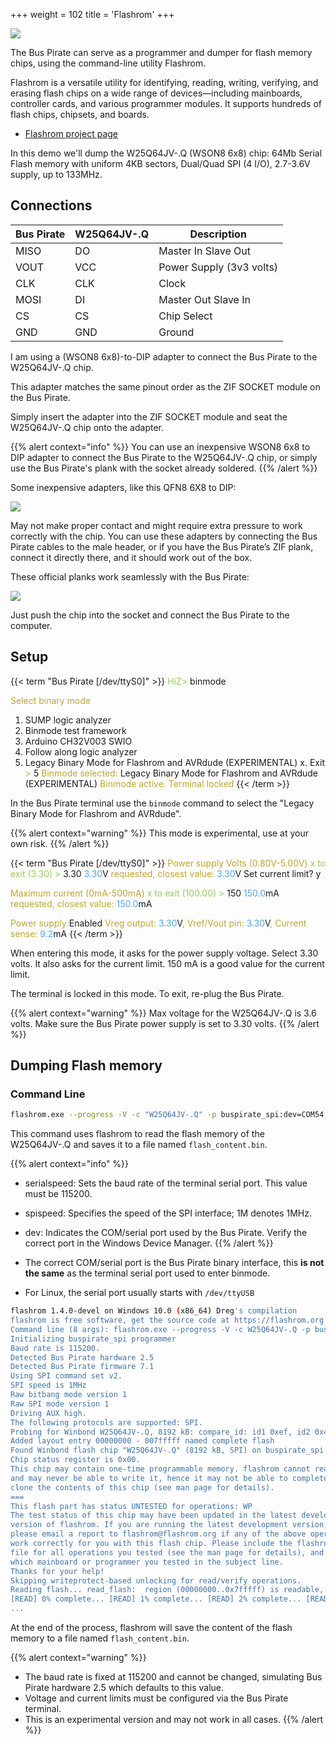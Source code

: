 +++
weight = 102
title = 'Flashrom'
+++

![](/images/docs/fw/zifqfn.jpg)

The Bus Pirate can serve as a programmer and dumper for flash memory chips, using the command-line utility Flashrom.

Flashrom is a versatile utility for identifying, reading, writing, verifying, and erasing flash chips on a wide range of devices—including mainboards, controller cards, and various programmer modules. It supports hundreds of flash chips, chipsets, and boards.

- [Flashrom project page](https://flashrom.org/)

In this demo we'll dump the W25Q64JV-.Q (WSON8 6x8) chip: 64Mb Serial Flash memory with uniform 4KB sectors, Dual/Quad SPI (4 I/O), 2.7-3.6V supply, up to 133MHz.

## Connections

|Bus Pirate|W25Q64JV-.Q|Description|
|-|-|-|
|MISO|DO|Master In Slave Out|
|VOUT|VCC|Power Supply (3v3 volts)|
|CLK|CLK|Clock|
|MOSI|DI|Master Out Slave In|
|CS|CS|Chip Select|
|GND|GND|Ground|

I am using a (WSON8 6x8)-to-DIP adapter to connect the Bus Pirate to the W25Q64JV-.Q chip.

This adapter matches the same pinout order as the ZIF SOCKET module on the Bus Pirate.

Simply insert the adapter into the ZIF SOCKET module and seat the W25Q64JV-.Q chip onto the adapter.

{{% alert context="info" %}}
You can use an inexpensive WSON8 6x8 to DIP adapter to connect the Bus Pirate to the W25Q64JV-.Q chip, or simply use the Bus Pirate's plank with the socket already soldered.
{{% /alert %}}

Some inexpensive adapters, like this QFN8 6X8 to DIP: 

![](/images/docs/fw/qfntodip.jpg)

May not make proper contact and might require extra pressure to work correctly with the chip. You can use these adapters by connecting the Bus Pirate cables to the male header, or if you have the Bus Pirate’s ZIF plank, connect it directly there, and it should work out of the box.

These official planks work seamlessly with the Bus Pirate:

![](/images/docs/fw/flashadapters.jpg)

Just push the chip into the socket and connect the Bus Pirate to the computer.

## Setup
{{< term "Bus Pirate [/dev/ttyS0]" >}}
<span style="color:#96cb59">HiZ></span> binmode

<span style="color:#bfa530">Select binary mode</span>
 1. SUMP logic analyzer
 2. Binmode test framework
 3. Arduino CH32V003 SWIO
 4. Follow along logic analyzer
 5. Legacy Binary Mode for Flashrom and AVRdude (EXPERIMENTAL)
 x. Exit
<span style="color:#96cb59"> ></span> 5
<span style="color:#bfa530">Binmode selected: </span>
 Legacy Binary Mode for Flashrom and AVRdude (EXPERIMENTAL)
<span style="color:#bfa530">Binmode active. Terminal locked</span>
{{< /term >}}

In the Bus Pirate terminal use the ```binmode``` command to select the "Legacy Binary Mode for Flashrom and AVRdude".

{{% alert context="warning" %}} 
This mode is experimental, use at your own risk.
{{% /alert %}}

{{< term "Bus Pirate [/dev/ttyS0]" >}}
<span style="color:#bfa530">Power supply
Volts (0.80V-5.00V)</span>
<span style="color:#96cb59">x to exit (3.30) ></span> 3.30
<span style="color:#53a6e6">3.30</span>V<span style="color:#bfa530"> requested, closest value: <span style="color:#53a6e6">3.30</span></span>V
Set current limit?
y

<span style="color:#bfa530">Maximum current (0mA-500mA)</span>
<span style="color:#96cb59">x to exit (100.00) ></span> 150
<span style="color:#53a6e6">150.0</span>mA<span style="color:#bfa530"> requested, closest value: <span style="color:#53a6e6">150.0</span></span>mA

<span style="color:#bfa530">Power supply:</span>Enabled
<span style="color:#bfa530">
Vreg output: <span style="color:#53a6e6">3.30</span></span>V<span style="color:#bfa530">, Vref/Vout pin: <span style="color:#53a6e6">3.30</span></span>V<span style="color:#bfa530">, Current sense: <span style="color:#53a6e6">9.2</span></span>mA<span style="color:#bfa530">
</span>
{{< /term >}}

When entering this mode, it asks for the power supply voltage. Select 3.30 volts. It also asks for the current limit. 150 mA is a good value for the current limit.

The terminal is locked in this mode. To exit, re-plug the Bus Pirate.

{{% alert context="warning" %}} 
Max voltage for the W25Q64JV-.Q is 3.6 volts. Make sure the Bus Pirate power supply is set to 3.30 volts.
{{% /alert %}}

## Dumping Flash memory

### Command Line

```bash
flashrom.exe --progress -V -c "W25Q64JV-.Q" -p buspirate_spi:dev=COM54,serialspeed=115200,spispeed=1M -r flash_content.bin
```
This command uses flashrom to read the flash memory of the W25Q64JV-.Q and saves it to a file named `flash_content.bin`.

{{% alert context="info" %}}
- serialspeed: Sets the baud rate of the terminal serial port. This value must be 115200.
- spispeed: Specifies the speed of the SPI interface; 1M denotes 1MHz.
- dev: Indicates the COM/serial port used by the Bus Pirate. Verify the correct port in the Windows Device Manager.
{{% /alert %}}

- The correct COM/serial port is the Bus Pirate binary interface, this **is not the same** as the terminal serial port used to enter binmode.
- For Linux, the serial port usually starts with `/dev/ttyUSB`

```bash
flashrom 1.4.0-devel on Windows 10.0 (x86_64) Dreg's compilation
flashrom is free software, get the source code at https://flashrom.org
Command line (8 args): flashrom.exe --progress -V -c W25Q64JV-.Q -p buspirate_spi:dev=COM54,serialspeed=115200,spispeed=1M -r flash_content.bin
Initializing buspirate_spi programmer
Baud rate is 115200.
Detected Bus Pirate hardware 2.5
Detected Bus Pirate firmware 7.1
Using SPI command set v2.
SPI speed is 1MHz
Raw bitbang mode version 1
Raw SPI mode version 1
Driving AUX high.
The following protocols are supported: SPI.
Probing for Winbond W25Q64JV-.Q, 8192 kB: compare_id: id1 0xef, id2 0x4017
Added layout entry 00000000 - 007fffff named complete flash
Found Winbond flash chip "W25Q64JV-.Q" (8192 kB, SPI) on buspirate_spi.
Chip status register is 0x00.
This chip may contain one-time programmable memory. flashrom cannot read
and may never be able to write it, hence it may not be able to completely
clone the contents of this chip (see man page for details).
===
This flash part has status UNTESTED for operations: WP
The test status of this chip may have been updated in the latest development
version of flashrom. If you are running the latest development version,
please email a report to flashrom@flashrom.org if any of the above operations
work correctly for you with this flash chip. Please include the flashrom log
file for all operations you tested (see the man page for details), and mention
which mainboard or programmer you tested in the subject line.
Thanks for your help!
Skipping writeprotect-based unlocking for read/verify operations.
Reading flash... read_flash:  region (00000000..0x7fffff) is readable, reading range (00000000..0x7fffff).
[READ] 0% complete... [READ] 1% complete... [READ] 2% complete... [READ] 3% complete...
...
```

At the end of the process, flashrom will save the content of the flash memory to a file named `flash_content.bin`.

{{% alert context="warning" %}} 
- The baud rate is fixed at 115200 and cannot be changed, simulating Bus Pirate hardware 2.5 which defaults to this value.
- Voltage and current limits must be configured via the Bus Pirate terminal.
- This is an experimental version and may not work in all cases.
{{% /alert %}}